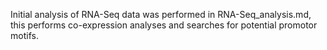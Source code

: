 Initial analysis of RNA-Seq data was performed in RNA-Seq_analysis.md, this performs co-expression analyses and searches for potential promotor motifs.
